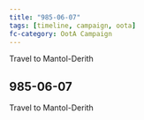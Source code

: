```yaml
---
title: "985-06-07"
tags: [timeline, campaign, oota]
fc-category: OotA Campaign
---
```

<span class='ob-timelines'
	data-date='985-06-07-00'
	data-title='Campaign: NAGA Adventures'
	data-class='orange'> Travel to Mantol-Derith </span>
## 985-06-07
Travel to Mantol-Derith

